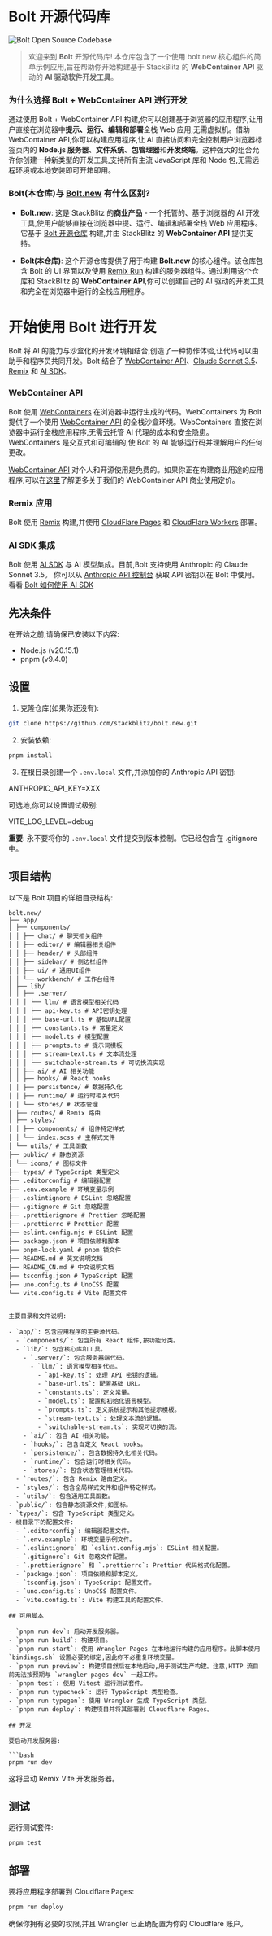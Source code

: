# Bolt 开源代码库

![Bolt Open Source Codebase](./public/social_preview_index.jpg)

> 欢迎来到 **Bolt** 开源代码库! 本仓库包含了一个使用 bolt.new 核心组件的简单示例应用,旨在帮助你开始构建基于 StackBlitz 的 **WebContainer API** 驱动的 **AI 驱动软件开发工具**。

### 为什么选择 Bolt + WebContainer API 进行开发

通过使用 Bolt + WebContainer API 构建,你可以创建基于浏览器的应用程序,让用户直接在浏览器中**提示、运行、编辑和部署**全栈 Web 应用,无需虚拟机。借助 WebContainer API,你可以构建应用程序,让 AI 直接访问和完全控制用户浏览器标签页内的 **Node.js 服务器**、**文件系统**、**包管理器**和**开发终端**。这种强大的组合允许你创建一种新类型的开发工具,支持所有主流 JavaScript 库和 Node 包,无需远程环境或本地安装即可开箱即用。

### Bolt(本仓库)与 [Bolt.new](https://bolt.new) 有什么区别?

- **Bolt.new**: 这是 StackBlitz 的**商业产品** - 一个托管的、基于浏览器的 AI 开发工具,使用户能够直接在浏览器中提、运行、编辑和部署全栈 Web 应用程序。它基于 [Bolt 开源仓库](https://github.com/stackblitz/bolt.new) 构建,并由 StackBlitz 的 **WebContainer API** 提供支持。

- **Bolt(本仓库)**: 这个开源仓库提供了用于构建 **Bolt.new** 的核心组件。该仓库包含 Bolt 的 UI 界面以及使用 [Remix Run](https://remix.run/) 构建的服务器组件。通过利用这个仓库和 StackBlitz 的 **WebContainer API**,你可以创建自己的 AI 驱动的开发工具和完全在浏览器中运行的全栈应用程序。

# 开始使用 Bolt 进行开发

Bolt 将 AI 的能力与沙盒化的开发环境相结合,创造了一种协作体验,让代码可以由助手和程序员共同开发。Bolt 结合了 [WebContainer API](https://webcontainers.io/api)、[Claude Sonnet 3.5](https://www.anthropic.com/news/claude-3-5-sonnet)、[Remix](https://remix.run/) 和 [AI SDK](https://sdk.vercel.ai/)。

### WebContainer API

Bolt 使用 [WebContainers](https://webcontainers.io/) 在浏览器中运行生成的代码。WebContainers 为 Bolt 提供了一个使用 [WebContainer API](https://webcontainers.io/api) 的全栈沙盒环境。WebContainers 直接在浏览器中运行全栈应用程序,无需云托管 AI 代理的成本和安全隐患。WebContainers 是交互式和可编辑的,使 Bolt 的 AI 能够运行码并理解用户的任何更改。

[WebContainer API](https://webcontainers.io) 对个人和开源使用是免费的。如果你正在构建商业用途的应用程序,可以在[这里](https://stackblitz.com/pricing#webcontainer-api)了解更多关于我们的 WebContainer API 商业使用定价。

### Remix 应用

Bolt 使用 [Remix](https://remix.run/) 构建,并使用 [CloudFlare Pages](https://pages.cloudflare.com/) 和 [CloudFlare Workers](https://workers.cloudflare.com/) 部署。

### AI SDK 集成

Bolt 使用 [AI SDK](https://github.com/vercel/ai) 与 AI 模型集成。目前,Bolt 支持使用 Anthropic 的 Claude Sonnet 3.5。
你可以从 [Anthropic API 控制台](https://console.anthropic.com/) 获取 API 密钥以在 Bolt 中使用。
看看 [Bolt 如何使用 AI SDK](https://github.com/stackblitz/bolt.new/tree/main/app/lib/.server/llm)

## 先决条件

在开始之前,请确保已安装以下内容:

- Node.js (v20.15.1)
- pnpm (v9.4.0)

## 设置

1. 克隆仓库(如果你还没有):

```bash
git clone https://github.com/stackblitz/bolt.new.git
```

2. 安装依赖:

```bash
pnpm install
```

3. 在根目录创建一个 `.env.local` 文件,并添加你的 Anthropic API 密钥:

ANTHROPIC_API_KEY=XXX


可选地,你可以设置调试级别:

VITE_LOG_LEVEL=debug


**重要**: 永不要将你的 `.env.local` 文件提交到版本控制。它已经包含在 .gitignore 中。

## 项目结构

以下是 Bolt 项目的详细目录结构:

```
bolt.new/
├── app/
│ ├── components/
│ │ ├── chat/ # 聊天相关组件
│ │ ├── editor/ # 编辑器相关组件
│ │ ├── header/ # 头部组件
│ │ ├── sidebar/ # 侧边栏组件
│ │ ├── ui/ # 通用UI组件
│ │ └── workbench/ # 工作台组件
│ ├── lib/
│ │ ├── .server/
│ │ │ └── llm/ # 语言模型相关代码
│ │ │ ├── api-key.ts # API密钥处理
│ │ │ ├── base-url.ts # 基础URL配置
│ │ │ ├── constants.ts # 常量定义
│ │ │ ├── model.ts # 模型配置
│ │ │ ├── prompts.ts # 提示词模板
│ │ │ ├── stream-text.ts # 文本流处理
│ │ │ └── switchable-stream.ts # 可切换流实现
│ │ ├── ai/ # AI 相关功能
│ │ ├── hooks/ # React hooks
│ │ ├── persistence/ # 数据持久化
│ │ ├── runtime/ # 运行时相关代码
│ │ └── stores/ # 状态管理
│ ├── routes/ # Remix 路由
│ ├── styles/
│ │ ├── components/ # 组件特定样式
│ │ └── index.scss # 主样式文件
│ └── utils/ # 工具函数
├── public/ # 静态资源
│ └── icons/ # 图标文件
├── types/ # TypeScript 类型定义
├── .editorconfig # 编辑器配置
├── .env.example # 环境变量示例
├── .eslintignore # ESLint 忽略配置
├── .gitignore # Git 忽略配置
├── .prettierignore # Prettier 忽略配置
├── .prettierrc # Prettier 配置
├── eslint.config.mjs # ESLint 配置
├── package.json # 项目依赖和脚本
├── pnpm-lock.yaml # pnpm 锁文件
├── README.md # 英文说明文档
├── README_CN.md # 中文说明文档
├── tsconfig.json # TypeScript 配置
├── uno.config.ts # UnoCSS 配置
└── vite.config.ts # Vite 配置文件


主要目录和文件说明:

- `app/`: 包含应用程序的主要源代码。
  - `components/`: 包含所有 React 组件,按功能分类。
  - `lib/`: 包含核心库和工具。
    - `.server/`: 包含服务器端代码。
      - `llm/`: 语言模型相关代码。
        - `api-key.ts`: 处理 API 密钥的逻辑。
        - `base-url.ts`: 配置基础 URL。
        - `constants.ts`: 定义常量。
        - `model.ts`: 配置和初始化语言模型。
        - `prompts.ts`: 定义系统提示和其他提示模板。
        - `stream-text.ts`: 处理文本流的逻辑。
        - `switchable-stream.ts`: 实现可切换的流。
    - `ai/`: 包含 AI 相关功能。
    - `hooks/`: 包含自定义 React hooks。
    - `persistence/`: 包含数据持久化相关代码。
    - `runtime/`: 包含运行时相关代码。
    - `stores/`: 包含状态管理相关代码。
  - `routes/`: 包含 Remix 路由定义。
  - `styles/`: 包含全局样式文件和组件特定样式。
  - `utils/`: 包含通用工具函数。
- `public/`: 包含静态资源文件,如图标。
- `types/`: 包含 TypeScript 类型定义。
- 根目录下的配置文件:
  - `.editorconfig`: 编辑器配置文件。
  - `.env.example`: 环境变量示例文件。
  - `.eslintignore` 和 `eslint.config.mjs`: ESLint 相关配置。
  - `.gitignore`: Git 忽略文件配置。
  - `.prettierignore` 和 `.prettierrc`: Prettier 代码格式化配置。
  - `package.json`: 项目依赖和脚本定义。
  - `tsconfig.json`: TypeScript 配置文件。
  - `uno.config.ts`: UnoCSS 配置文件。
  - `vite.config.ts`: Vite 构建工具的配置文件。

## 可用脚本

- `pnpm run dev`: 启动开发服务器。
- `pnpm run build`: 构建项目。
- `pnpm run start`: 使用 Wrangler Pages 在本地运行构建的应用程序。此脚本使用 `bindings.sh` 设置必要的绑定,因此你不必重复环境变量。
- `pnpm run preview`: 构建项目然后在本地启动,用于测试生产构建。注意,HTTP 流目前无法按预期与 `wrangler pages dev` 一起工作。
- `pnpm test`: 使用 Vitest 运行测试套件。
- `pnpm run typecheck`: 运行 TypeScript 类型检查。
- `pnpm run typegen`: 使用 Wrangler 生成 TypeScript 类型。
- `pnpm run deploy`: 构建项目并将其部署到 Cloudflare Pages。

## 开发

要启动开发服务器:

```bash
pnpm run dev
```

这将启动 Remix Vite 开发服务器。

## 测试

运行测试套件:

```bash
pnpm test
```

## 部署

要将应用程序部署到 Cloudflare Pages:

```bash
pnpm run deploy
```

确保你拥有必要的权限,并且 Wrangler 已正确配置为你的 Cloudflare 账户。

